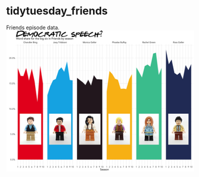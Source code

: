 # tidytuesday_friends
Friends episode data.
<img src="https://github.com/lhopkins78/tidytuesday_friends/blob/master/friends.png?raw=true">
